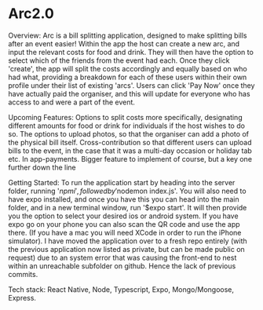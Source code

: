# Arc2.0

Overview:
Arc is a bill splitting application, designed to make splitting bills after an event easier! Within the app the host
can create a new arc, and input the relevant costs for food and drink. They will then have the option to select which
of the friends from the event had each. Once they click 'create', the app will split the costs accordingly and 
equally based on who had what, providing a breakdown for each of these users within their own profile under their 
list of existing 'arcs'. Users can click 'Pay Now' once they have actually paid the organiser, and this will update 
for everyone who has access to and were a part of the event.
 
Upcoming Features:
Options to split costs more specifically, designating different amounts for food or drink for individuals if the host
wishes to do so. 
The options to upload photos, so that the organiser can add a photo of the physical bill itself. 
Cross-contribution so that different users can upload bills to the event, in the case that it was a multi-day occasion
or holiday tab etc.
In app-payments. Bigger feature to implement of course, but a key one further down the line


Getting Started:
To run the application start by heading into the server folder, running '$npm i', followed by '$nodemon index.js'. 
You will also need to have expo installed, and once you have this you can head into the main folder, and in a new 
terminal window, run '$expo start'. It will then provide you the option to select your desired ios or android system.
If you have expo go on your phone you can also scan the QR code and use the app there. (If you have a mac you will 
need XCode in order to run the iPhone simulator).
I have moved the application over to a fresh repo entirely (with the previous application now listed as private, but 
can be made public on request) due to an system error that was causing the front-end to nest within an unreachable 
subfolder on github. Hence the lack of previous commits.

Tech stack:
React Native,
Node,
Typescript,
Expo,
Mongo/Mongoose,
Express.
